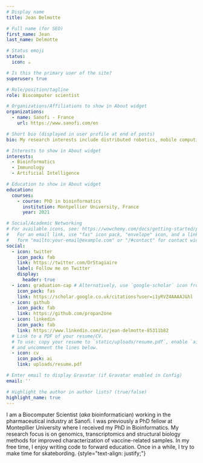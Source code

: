 ```yaml
---
# Display name
title: Jean Delmotte

# Full name (for SEO)
first_name: Jean
last_name: Delmotte

# Status emoji
status:
  icon: ☕️

# Is this the primary user of the site?
superuser: true

# Role/position/tagline
role: Biocomputer scientist

# Organizations/Affiliations to show in About widget
organizations:
  - name: Sanofi - France
    url: https://www.sanofi.com/en

# Short bio (displayed in user profile at end of posts)
bio: My research interests include distributed robotics, mobile computing and programmable matter.

# Interests to show in About widget
interests:
  - Bioinformatics
  - Immunology
  - Artificial Intelligence

# Education to show in About widget
education:
  courses:
    - course: PhD in bioinformatics
      institution: Montpellier University, France
      year: 2021

# Social/Academic Networking
# For available icons, see: https://wowchemy.com/docs/getting-started/page-builder/#icons
#   For an email link, use "fas" icon pack, "envelope" icon, and a link in the
#   form "mailto:your-email@example.com" or "/#contact" for contact widget.
social:
  - icon: twitter
    icon_pack: fab
    link: https://twitter.com/DrStagiaire
    label: Follow me on Twitter
    display:
      header: true
  - icon: graduation-cap # Alternatively, use `google-scholar` icon from `ai` icon pack
    icon_pack: fas
    link: https://scholar.google.co.uk/citations?user=i1yRVZ4AAAAJ&hl
  - icon: github
    icon_pack: fab
    link: https://github.com/propan2one
  - icon: linkedin
    icon_pack: fab
    link: https://www.linkedin.com/in/jean-delmotte-85311b82
  # Link to a PDF of your resume/CV.
  # To use: copy your resume to `static/uploads/resume.pdf`, enable `ai` icons in `params.yaml`,
  # and uncomment the lines below.
  - icon: cv
    icon_pack: ai
    link: uploads/resume.pdf

# Enter email to display Gravatar (if Gravatar enabled in Config)
email: ''

# Highlight the author in author lists? (true/false)
highlight_name: true
---
```


I am a Biocomputer Scientist (*aka* bioinformatician) working in the pharmaceutical industry at Sanofi. I was previously a PhD fellow at Montepllier University where I received my PhD in Bioinformatics. My research focus is on genomics, transcriptomics and structural biology methods for improved characterization of vaccine-related samples. In my free time, I enjoy writing code to forward education. Once in a while, I try to make time for skatebording.
{style="text-align: justify;"}
